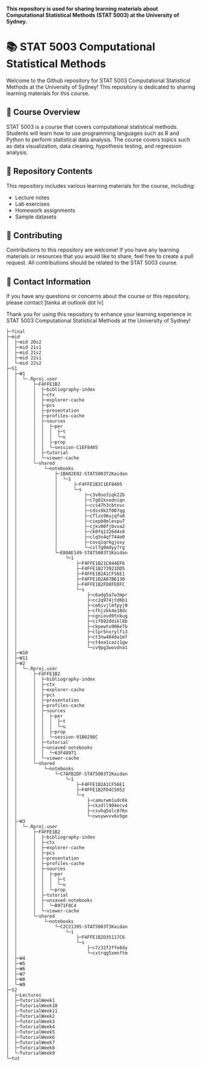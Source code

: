 **This repository is used for sharing learning materials about Computational Statistical Methods (STAT 5003) at the University of Sydney.**

# 📚 STAT 5003 Computational Statistical Methods

Welcome to the Github repository for STAT 5003 Computational Statistical Methods at the University of Sydney! This repository is dedicated to sharing learning materials for this course.

## 📖 Course Overview

STAT 5003 is a course that covers computational statistical methods. Students will learn how to use programming languages such as R and Python to perform statistical data analysis. The course covers topics such as data visualization, data cleaning, hypothesis testing, and regression analysis.

## 📂 Repository Contents

This repository includes various learning materials for the course, including:

- Lecture notes
- Lab exercises
- Homework assignments
- Sample datasets

## 📝 Contributing

Contributions to this repository are welcome! If you have any learning materials or resources that you would like to share, feel free to create a pull request. All contributions should be related to the STAT 5003 course.

## 📧 Contact Information

If you have any questions or concerns about the course or this repository, please contact [tanka at outlook dot lv]

Thank you for using this repository to enhance your learning experience in STAT 5003 Computational Statistical Methods at the University of Sydney!

```
├─final
├─mid
│  ├─mid 20s2
│  ├─mid 21s1
│  ├─mid 21s2
│  ├─mid 22s1
│  └─mid 22s2
├─S1
│  ├─W1
│  │  └─.Rproj.user
│  │      ├─F4FFE1B2
│  │      │  ├─bibliography-index
│  │      │  ├─ctx
│  │      │  ├─explorer-cache
│  │      │  ├─pcs
│  │      │  ├─presentation
│  │      │  ├─profiles-cache
│  │      │  ├─sources
│  │      │  │  ├─per
│  │      │  │  │  ├─t
│  │      │  │  │  └─u
│  │      │  │  ├─prop
│  │      │  │  └─session-C1EF8405
│  │      │  ├─tutorial
│  │      │  └─viewer-cache
│  │      └─shared
│  │          └─notebooks
│  │              ├─1BA02E02-STAT5003T2Kaidan
│  │              │  └─1
│  │              │      ├─F4FFE1B2C1EF8405
│  │              │      └─s
│  │              │          ├─c3v0uo3iqk22b
│  │              │          ├─c7g81kxodniqn
│  │              │          ├─ccs47h3cbtnvc
│  │              │          ├─cdss9k2f007qg
│  │              │          ├─cflzx96ujqfo8
│  │              │          ├─ciepb8mlespu7
│  │              │          ├─cjkv00fjbvva2
│  │              │          ├─ck0fq1326d4s0
│  │              │          ├─clq5n4qf744o0
│  │              │          ├─covq1qrkgjoxy
│  │              │          └─csl7g0mdyy7rg
│  │              └─E80AE149-STAT5003T1Kaidan
│  │                  └─1
│  │                      ├─F4FFE1B21C044EF6
│  │                      ├─F4FFE1B273921DD5
│  │                      ├─F4FFE1B2A1CF56E1
│  │                      ├─F4FFE1B2A87B6130
│  │                      ├─F4FFE1B2FD8FE0FC
│  │                      └─s
│  │                          ├─c6adg5a7w3mpr
│  │                          ├─cc2q974jtd6b1
│  │                          ├─ce6ivjlmfpyj0
│  │                          ├─cfhjzkk4e18dc
│  │                          ├─cgniovd9tnkug
│  │                          ├─cif692ddikl8b
│  │                          ├─ckpewtu906e7b
│  │                          ├─clpr5nxrylfi3
│  │                          ├─ct3nw484da1mf
│  │                          ├─ct4aa1cazz1gw
│  │                          └─cv9pg3wovdna1
│  ├─W10
│  ├─W11
│  ├─W2
│  │  └─.Rproj.user
│  │      ├─F4FFE1B2
│  │      │  ├─bibliography-index
│  │      │  ├─ctx
│  │      │  ├─explorer-cache
│  │      │  ├─pcs
│  │      │  ├─presentation
│  │      │  ├─profiles-cache
│  │      │  ├─sources
│  │      │  │  ├─per
│  │      │  │  │  ├─t
│  │      │  │  │  └─u
│  │      │  │  ├─prop
│  │      │  │  └─session-91B0298C
│  │      │  ├─tutorial
│  │      │  ├─unsaved-notebooks
│  │      │  │  └─63F48971
│  │      │  └─viewer-cache
│  │      └─shared
│  │          └─notebooks
│  │              └─C7AFB2DF-STAT5003T2Kaidan
│  │                  └─1
│  │                      ├─F4FFE1B2A1CF56E1
│  │                      ├─F4FFE1B2FD4C5052
│  │                      └─s
│  │                          ├─camurwm1udc6k
│  │                          ├─ckzdll904ecv4
│  │                          ├─csvhq5olc076n
│  │                          └─cwsywvvv6x5ge
│  ├─W3
│  │  └─.Rproj.user
│  │      ├─F4FFE1B2
│  │      │  ├─bibliography-index
│  │      │  ├─ctx
│  │      │  ├─explorer-cache
│  │      │  ├─pcs
│  │      │  ├─presentation
│  │      │  ├─profiles-cache
│  │      │  ├─sources
│  │      │  │  ├─per
│  │      │  │  │  ├─t
│  │      │  │  │  └─u
│  │      │  │  └─prop
│  │      │  ├─tutorial
│  │      │  ├─unsaved-notebooks
│  │      │  │  └─B971F8C4
│  │      │  └─viewer-cache
│  │      └─shared
│  │          └─notebooks
│  │              └─C2C21395-STAT5003T3Kaidan
│  │                  └─1
│  │                      ├─F4FFE1B2D35117C6
│  │                      └─s
│  │                          ├─c7z32f2ffe8dy
│  │                          └─cxtrqg5xmnftm
│  ├─W4
│  ├─W5
│  ├─W6
│  ├─W7
│  ├─W8
│  └─W9
├─S2
│  ├─Lectures
│  ├─TutorialWeek1
│  ├─TutorialWeek10
│  ├─TutorialWeek11
│  ├─TutorialWeek2
│  ├─TutorialWeek3
│  ├─TutorialWeek4
│  ├─TutorialWeek5
│  ├─TutorialWeek6
│  ├─TutorialWeek7
│  ├─TutorialWeek8
│  └─TutorialWeek9
└─tut
```
